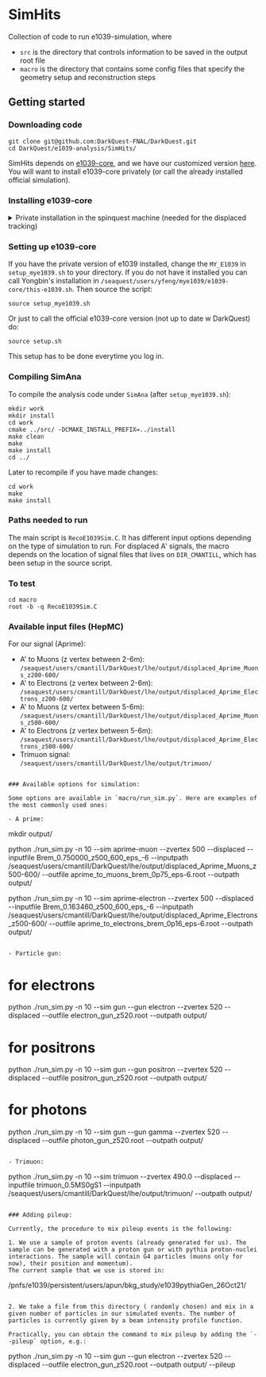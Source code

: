 # SimHits
Collection of code to run e1039-simulation, where 
- `src` is the directory that controls information to be saved in the output root file
- `macro` is the directory that contains some config files that specify the geometry setup and reconstruction steps

## Getting started

### Downloading code
```
git clone git@github.com:DarkQuest-FNAL/DarkQuest.git
cd DarkQuest/e1039-analysis/SimHits/
```

SimHits depends on [e1039-core](https://github.com/E1039-Collaboration/e1039-core), and we have our customized version [here](https://github.com/DarkQuest-FNAL/e1039-core). You will want to install e1039-core privately (or call the already installed official simulation).

### Installing e1039-core 

<details><summary>Private installation in the spinquest machine (needed for the displaced tracking)</summary>
<p>
  
  ```bash
  # make directory in your home dir
  cd 
  mkdir mye1039
  
  # clone repo
  git clone git@github.com:DarkQuest-FNAL/e1039-core.git
  
  # build and install
  cd /path/to/directory_where_you_download_e1039-core
  ./script/setup-install.sh auto
  source ../core-inst/this-e1039.sh
  ./build.sh
  ```
</p>
</details>

### Setting up e1039-core
If you have the private version of e1039 installed, change the `MY_E1039` in `setup_mye1039.sh` to your directory. 
If you do not have it installed you can call Yongbin's installation in `/seaquest/users/yfeng/mye1039/e1039-core/this-e1039.sh`.
Then source the script:

```
source setup_mye1039.sh
```

Or just to call the official e1039-core version (not up to date w DarkQuest) do:
```
source setup.sh
```

This setup has to be done everytime you log in.

### Compiling SimAna
To compile the analysis code under `SimAna` (after `setup_mye1039.sh`):
```
mkdir work
mkdir install
cd work
cmake ../src/ -DCMAKE_INSTALL_PREFIX=../install
make clean
make
make install
cd ../
```

Later to recompile if you have made changes:
```
cd work
make
make install
```

### Paths needed to run

The main script is `RecoE1039Sim.C`.
It has different input options depending on the type of simulation to run.
For displaced A' signals, the macro depends on the location of signal files that lives on `DIR_CMANTILL`, which has been setup in the source script.

### To test
```
cd macro
root -b -q RecoE1039Sim.C
```

### Available input files (HepMC)

For our signal (Aprime):
- A' to Muons (z vertex between 2-6m): `/seaquest/users/cmantill/DarkQuest/lhe/output/displaced_Aprime_Muons_z200-600/`
- A' to Electrons (z vertex between 2-6m): `/seaquest/users/cmantill/DarkQuest/lhe/output/displaced_Aprime_Electrons_z200-600/`
- A' to Muons (z vertex between 5-6m): `/seaquest/users/cmantill/DarkQuest/lhe/output/displaced_Aprime_Muons_z500-600/`
- A' to	Electrons (z vertex between 5-6m): `/seaquest/users/cmantill/DarkQuest/lhe/output/displaced_Aprime_Electrons_z500-600/`
- Trimuon signal: `/seaquest/users/cmantill/DarkQuest/lhe/output/trimuon/`
```

### Available options for simulation:

Some options are available in `macro/run_sim.py`. Here are examples of the most commonly used ones:

- A prime:
  ```
  mkdir output/

  python ./run_sim.py -n 10 --sim aprime-muon --zvertex 500 --displaced --inputfile Brem_0.750000_z500_600_eps_-6 --inputpath /seaquest/users/cmantill/DarkQuest/lhe/output/displaced_Aprime_Muons_z500-600/ --outfile aprime_to_muons_brem_0p75_eps-6.root --outpath output/

   python ./run_sim.py -n 10 --sim aprime-electron --zvertex 500 --displaced --inputfile Brem_0.163460_z500_600_eps_-6  --inputpath /seaquest/users/cmantill/DarkQuest/lhe/output/displaced_Aprime_Electrons_z500-600/ --outfile aprime_to_electrons_brem_0p16_eps-6.root --outpath output/
  ```

- Particle gun:
  ```
  # for electrons
  python ./run_sim.py -n 10 --sim gun --gun electron --zvertex 520 --displaced --outfile electron_gun_z520.root --outpath output/

  # for positrons
  python ./run_sim.py -n 10 --sim gun --gun positron --zvertex 520 --displaced --outfile positron_gun_z520.root --outpath output/

  # for photons	      
  python ./run_sim.py -n 10 --sim gun --gun gamma --zvertex 520 --displaced --outfile photon_gun_z520.root --outpath output/
  ```

- Trimuon:
  ```
  python ./run_sim.py -n 10 --sim trimuon --zvertex 490.0 --displaced --inputfile trimuon_0.5MS0gS1 --inputpath /seaquest/users/cmantill/DarkQuest/lhe/output/trimuon/ --outpath output/
  ```

### Adding pileup:

Currently, the procedure to mix pileup events is the following:

1. We use a sample of proton events (already generated for us). The sample can be generated with a proton gun or with pythia proton-nuclei interactions. The sample will contain G4 particles (muons only for now), their position and momentum).
The current sample that we use is stored in:
```
/pnfs/e1039/persistent/users/apun/bkg_study/e1039pythiaGen_26Oct21/
```

2. We take a file from this directory ( randomly chosen) and mix in a given number of particles in our simulated events. The number of particles is currently given by a beam intensity profile function.

Practically, you can obtain the command to mix pileup by adding the `--pileup` option, e.g.:
```
python ./run_sim.py -n 10 --sim gun --gun electron --zvertex 520 --displaced --outfile electron_gun_z520.root --outpath output/ --pileup 
```
